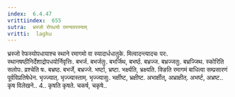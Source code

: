 ```yaml
---
index:  6.4.47
vrittiindex:  655
sutra:  भ्रस्जो रोपधयो रमन्यतरस्याम्
vritti:  laghu 
---
```


भ्रस्जो रेफस्योपधायाश्च स्थाने रमागमो वा स्यादार्धधातुके. मित्वादन्त्यादचः परः. स्थानषष्ठीनिर्देशाद्रोपधयोर्निवृत्तिः. बभर्ज. बभर्जतुः. बभर्जिथ, बभर्ष्ठ. बभ्रज्ज. बभ्रज्जतुः. बभ्रज्जिथ. स्कोरिति सलोपः. व्रश्चेति षः. बभ्रष्ठ. बभर्जे, बभ्रज्जे. भर्ष्टा, भ्रष्टा. भर्क्ष्यति, भ्रक्ष्यति. क्ङिति रमागमं बाधित्वा सम्प्रसारणं पूर्वविप्रतिषेधेन. भृज्ज्यात्. भृज्ज्यास्ताम्. भृज्ज्यासुः. भर्क्षीष्ट, भ्रक्षीष्ट. अभार्क्षीत्, अभ्राक्षीत्. अभर्ष्ट, अभ्रष्ट.. कृष विलेखने.. 4.. कृषति कृषते. चकर्ष, चकृषे..

